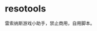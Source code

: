 <!--
 * @Author: Achetair
 * @Date: 2024-03-11 22:12:32
 * @LastEditors: Achetair
 * @LastEditTime: 2024-03-11 22:26:49
 * @Description: 
-->
# resotools
 
雷索纳斯游戏小助手，禁止商用，自用脚本。